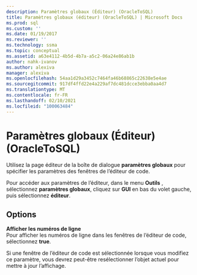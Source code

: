 ```yaml
---
description: Paramètres globaux (Éditeur) (OracleToSQL)
title: Paramètres globaux (éditeur) (OracleToSQL) | Microsoft Docs
ms.prod: sql
ms.custom: ''
ms.date: 01/19/2017
ms.reviewer: ''
ms.technology: ssma
ms.topic: conceptual
ms.assetid: a63e4112-4b5d-4b7a-a5c2-06a24e86ab1b
author: nahk-ivanov
ms.author: alexiva
manager: alexiva
ms.openlocfilehash: 54aa1d29a3452c7464fa46b68865c22638e5e4ae
ms.sourcegitcommit: 917df4ffd22e4a229af7dc481dcce3ebba0aa4d7
ms.translationtype: MT
ms.contentlocale: fr-FR
ms.lasthandoff: 02/10/2021
ms.locfileid: "100063484"
---
```

# <a name="global-settings-editor-oracletosql"></a>Paramètres globaux (Éditeur) (OracleToSQL)
Utilisez la page éditeur de la boîte de dialogue **paramètres globaux** pour spécifier les paramètres des fenêtres de l’éditeur de code.  
  
Pour accéder aux paramètres de l’éditeur, dans le menu **Outils** , sélectionnez **paramètres globaux**, cliquez sur **GUI** en bas du volet gauche, puis sélectionnez **éditeur**.  
  
## <a name="options"></a>Options  
**Afficher les numéros de ligne**  
Pour afficher les numéros de ligne dans les fenêtres de l’éditeur de code, sélectionnez **true**.  
  
Si une fenêtre de l’éditeur de code est sélectionnée lorsque vous modifiez ce paramètre, vous devrez peut-être resélectionner l’objet actuel pour mettre à jour l’affichage.  
  
